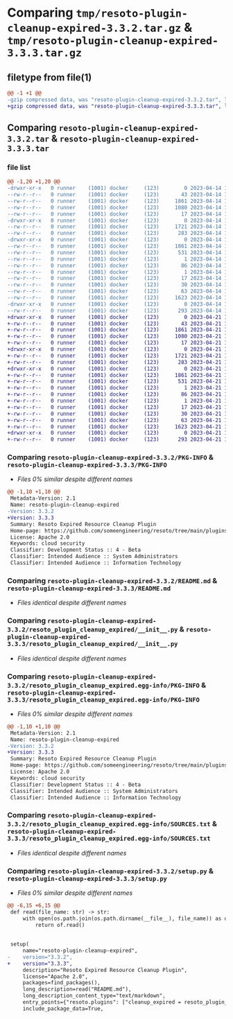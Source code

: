 # Comparing `tmp/resoto-plugin-cleanup-expired-3.3.2.tar.gz` & `tmp/resoto-plugin-cleanup-expired-3.3.3.tar.gz`

## filetype from file(1)

```diff
@@ -1 +1 @@
-gzip compressed data, was "resoto-plugin-cleanup-expired-3.3.2.tar", last modified: Fri Apr 14 16:14:13 2023, max compression
+gzip compressed data, was "resoto-plugin-cleanup-expired-3.3.3.tar", last modified: Fri Apr 21 14:34:03 2023, max compression
```

## Comparing `resoto-plugin-cleanup-expired-3.3.2.tar` & `resoto-plugin-cleanup-expired-3.3.3.tar`

### file list

```diff
@@ -1,20 +1,20 @@
-drwxr-xr-x   0 runner    (1001) docker     (123)        0 2023-04-14 16:14:13.347086 resoto-plugin-cleanup-expired-3.3.2/
--rw-r--r--   0 runner    (1001) docker     (123)       43 2023-04-14 16:12:34.000000 resoto-plugin-cleanup-expired-3.3.2/MANIFEST.in
--rw-r--r--   0 runner    (1001) docker     (123)     1861 2023-04-14 16:14:13.347086 resoto-plugin-cleanup-expired-3.3.2/PKG-INFO
--rw-r--r--   0 runner    (1001) docker     (123)     1080 2023-04-14 16:12:34.000000 resoto-plugin-cleanup-expired-3.3.2/README.md
--rw-r--r--   0 runner    (1001) docker     (123)       17 2023-04-14 16:12:34.000000 resoto-plugin-cleanup-expired-3.3.2/requirements.txt
-drwxr-xr-x   0 runner    (1001) docker     (123)        0 2023-04-14 16:14:13.347086 resoto-plugin-cleanup-expired-3.3.2/resoto_plugin_cleanup_expired/
--rw-r--r--   0 runner    (1001) docker     (123)     1721 2023-04-14 16:12:34.000000 resoto-plugin-cleanup-expired-3.3.2/resoto_plugin_cleanup_expired/__init__.py
--rw-r--r--   0 runner    (1001) docker     (123)      283 2023-04-14 16:12:34.000000 resoto-plugin-cleanup-expired-3.3.2/resoto_plugin_cleanup_expired/config.py
-drwxr-xr-x   0 runner    (1001) docker     (123)        0 2023-04-14 16:14:13.347086 resoto-plugin-cleanup-expired-3.3.2/resoto_plugin_cleanup_expired.egg-info/
--rw-r--r--   0 runner    (1001) docker     (123)     1861 2023-04-14 16:14:13.000000 resoto-plugin-cleanup-expired-3.3.2/resoto_plugin_cleanup_expired.egg-info/PKG-INFO
--rw-r--r--   0 runner    (1001) docker     (123)      531 2023-04-14 16:14:13.000000 resoto-plugin-cleanup-expired-3.3.2/resoto_plugin_cleanup_expired.egg-info/SOURCES.txt
--rw-r--r--   0 runner    (1001) docker     (123)        1 2023-04-14 16:14:13.000000 resoto-plugin-cleanup-expired-3.3.2/resoto_plugin_cleanup_expired.egg-info/dependency_links.txt
--rw-r--r--   0 runner    (1001) docker     (123)       86 2023-04-14 16:14:13.000000 resoto-plugin-cleanup-expired-3.3.2/resoto_plugin_cleanup_expired.egg-info/entry_points.txt
--rw-r--r--   0 runner    (1001) docker     (123)        1 2023-04-14 16:14:13.000000 resoto-plugin-cleanup-expired-3.3.2/resoto_plugin_cleanup_expired.egg-info/not-zip-safe
--rw-r--r--   0 runner    (1001) docker     (123)       17 2023-04-14 16:14:13.000000 resoto-plugin-cleanup-expired-3.3.2/resoto_plugin_cleanup_expired.egg-info/requires.txt
--rw-r--r--   0 runner    (1001) docker     (123)       30 2023-04-14 16:14:13.000000 resoto-plugin-cleanup-expired-3.3.2/resoto_plugin_cleanup_expired.egg-info/top_level.txt
--rw-r--r--   0 runner    (1001) docker     (123)       63 2023-04-14 16:14:13.347086 resoto-plugin-cleanup-expired-3.3.2/setup.cfg
--rw-r--r--   0 runner    (1001) docker     (123)     1623 2023-04-14 16:12:34.000000 resoto-plugin-cleanup-expired-3.3.2/setup.py
-drwxr-xr-x   0 runner    (1001) docker     (123)        0 2023-04-14 16:14:13.347086 resoto-plugin-cleanup-expired-3.3.2/test/
--rw-r--r--   0 runner    (1001) docker     (123)      293 2023-04-14 16:12:34.000000 resoto-plugin-cleanup-expired-3.3.2/test/test_config.py
+drwxr-xr-x   0 runner    (1001) docker     (123)        0 2023-04-21 14:34:03.699092 resoto-plugin-cleanup-expired-3.3.3/
+-rw-r--r--   0 runner    (1001) docker     (123)       43 2023-04-21 14:31:52.000000 resoto-plugin-cleanup-expired-3.3.3/MANIFEST.in
+-rw-r--r--   0 runner    (1001) docker     (123)     1861 2023-04-21 14:34:03.699092 resoto-plugin-cleanup-expired-3.3.3/PKG-INFO
+-rw-r--r--   0 runner    (1001) docker     (123)     1080 2023-04-21 14:31:52.000000 resoto-plugin-cleanup-expired-3.3.3/README.md
+-rw-r--r--   0 runner    (1001) docker     (123)       17 2023-04-21 14:31:52.000000 resoto-plugin-cleanup-expired-3.3.3/requirements.txt
+drwxr-xr-x   0 runner    (1001) docker     (123)        0 2023-04-21 14:34:03.699092 resoto-plugin-cleanup-expired-3.3.3/resoto_plugin_cleanup_expired/
+-rw-r--r--   0 runner    (1001) docker     (123)     1721 2023-04-21 14:31:52.000000 resoto-plugin-cleanup-expired-3.3.3/resoto_plugin_cleanup_expired/__init__.py
+-rw-r--r--   0 runner    (1001) docker     (123)      283 2023-04-21 14:31:52.000000 resoto-plugin-cleanup-expired-3.3.3/resoto_plugin_cleanup_expired/config.py
+drwxr-xr-x   0 runner    (1001) docker     (123)        0 2023-04-21 14:34:03.699092 resoto-plugin-cleanup-expired-3.3.3/resoto_plugin_cleanup_expired.egg-info/
+-rw-r--r--   0 runner    (1001) docker     (123)     1861 2023-04-21 14:34:03.000000 resoto-plugin-cleanup-expired-3.3.3/resoto_plugin_cleanup_expired.egg-info/PKG-INFO
+-rw-r--r--   0 runner    (1001) docker     (123)      531 2023-04-21 14:34:03.000000 resoto-plugin-cleanup-expired-3.3.3/resoto_plugin_cleanup_expired.egg-info/SOURCES.txt
+-rw-r--r--   0 runner    (1001) docker     (123)        1 2023-04-21 14:34:03.000000 resoto-plugin-cleanup-expired-3.3.3/resoto_plugin_cleanup_expired.egg-info/dependency_links.txt
+-rw-r--r--   0 runner    (1001) docker     (123)       86 2023-04-21 14:34:03.000000 resoto-plugin-cleanup-expired-3.3.3/resoto_plugin_cleanup_expired.egg-info/entry_points.txt
+-rw-r--r--   0 runner    (1001) docker     (123)        1 2023-04-21 14:34:03.000000 resoto-plugin-cleanup-expired-3.3.3/resoto_plugin_cleanup_expired.egg-info/not-zip-safe
+-rw-r--r--   0 runner    (1001) docker     (123)       17 2023-04-21 14:34:03.000000 resoto-plugin-cleanup-expired-3.3.3/resoto_plugin_cleanup_expired.egg-info/requires.txt
+-rw-r--r--   0 runner    (1001) docker     (123)       30 2023-04-21 14:34:03.000000 resoto-plugin-cleanup-expired-3.3.3/resoto_plugin_cleanup_expired.egg-info/top_level.txt
+-rw-r--r--   0 runner    (1001) docker     (123)       63 2023-04-21 14:34:03.699092 resoto-plugin-cleanup-expired-3.3.3/setup.cfg
+-rw-r--r--   0 runner    (1001) docker     (123)     1623 2023-04-21 14:31:52.000000 resoto-plugin-cleanup-expired-3.3.3/setup.py
+drwxr-xr-x   0 runner    (1001) docker     (123)        0 2023-04-21 14:34:03.699092 resoto-plugin-cleanup-expired-3.3.3/test/
+-rw-r--r--   0 runner    (1001) docker     (123)      293 2023-04-21 14:31:52.000000 resoto-plugin-cleanup-expired-3.3.3/test/test_config.py
```

### Comparing `resoto-plugin-cleanup-expired-3.3.2/PKG-INFO` & `resoto-plugin-cleanup-expired-3.3.3/PKG-INFO`

 * *Files 0% similar despite different names*

```diff
@@ -1,10 +1,10 @@
 Metadata-Version: 2.1
 Name: resoto-plugin-cleanup-expired
-Version: 3.3.2
+Version: 3.3.3
 Summary: Resoto Expired Resource Cleanup Plugin
 Home-page: https://github.com/someengineering/resoto/tree/main/plugins/cleanup_expired
 License: Apache 2.0
 Keywords: cloud security
 Classifier: Development Status :: 4 - Beta
 Classifier: Intended Audience :: System Administrators
 Classifier: Intended Audience :: Information Technology
```

### Comparing `resoto-plugin-cleanup-expired-3.3.2/README.md` & `resoto-plugin-cleanup-expired-3.3.3/README.md`

 * *Files identical despite different names*

### Comparing `resoto-plugin-cleanup-expired-3.3.2/resoto_plugin_cleanup_expired/__init__.py` & `resoto-plugin-cleanup-expired-3.3.3/resoto_plugin_cleanup_expired/__init__.py`

 * *Files identical despite different names*

### Comparing `resoto-plugin-cleanup-expired-3.3.2/resoto_plugin_cleanup_expired.egg-info/PKG-INFO` & `resoto-plugin-cleanup-expired-3.3.3/resoto_plugin_cleanup_expired.egg-info/PKG-INFO`

 * *Files 0% similar despite different names*

```diff
@@ -1,10 +1,10 @@
 Metadata-Version: 2.1
 Name: resoto-plugin-cleanup-expired
-Version: 3.3.2
+Version: 3.3.3
 Summary: Resoto Expired Resource Cleanup Plugin
 Home-page: https://github.com/someengineering/resoto/tree/main/plugins/cleanup_expired
 License: Apache 2.0
 Keywords: cloud security
 Classifier: Development Status :: 4 - Beta
 Classifier: Intended Audience :: System Administrators
 Classifier: Intended Audience :: Information Technology
```

### Comparing `resoto-plugin-cleanup-expired-3.3.2/resoto_plugin_cleanup_expired.egg-info/SOURCES.txt` & `resoto-plugin-cleanup-expired-3.3.3/resoto_plugin_cleanup_expired.egg-info/SOURCES.txt`

 * *Files identical despite different names*

### Comparing `resoto-plugin-cleanup-expired-3.3.2/setup.py` & `resoto-plugin-cleanup-expired-3.3.3/setup.py`

 * *Files 0% similar despite different names*

```diff
@@ -6,15 +6,15 @@
 def read(file_name: str) -> str:
     with open(os.path.join(os.path.dirname(__file__), file_name)) as of:
         return of.read()
 
 
 setup(
     name="resoto-plugin-cleanup-expired",
-    version="3.3.2",
+    version="3.3.3",
     description="Resoto Expired Resource Cleanup Plugin",
     license="Apache 2.0",
     packages=find_packages(),
     long_description=read("README.md"),
     long_description_content_type="text/markdown",
     entry_points={"resoto.plugins": ["cleanup_expired = resoto_plugin_cleanup_expired:CleanupExpiredPlugin"]},
     include_package_data=True,
```

